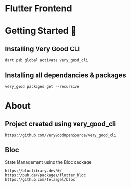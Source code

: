 # Flutter Frontend

# Getting Started 🚀

## Installing Very Good CLI

```
dart pub global activate very_good_cli
```

## Installing all dependancies & packages

```
very_good packages get --recursive
```

# About

## Project created using very_good_cli
```
https://github.com/VeryGoodOpenSource/very_good_cli
```

## Bloc

State Management using the Bloc package

```
https://bloclibrary.dev/#/
https://pub.dev/packages/flutter_bloc
https://github.com/felangel/bloc
```


